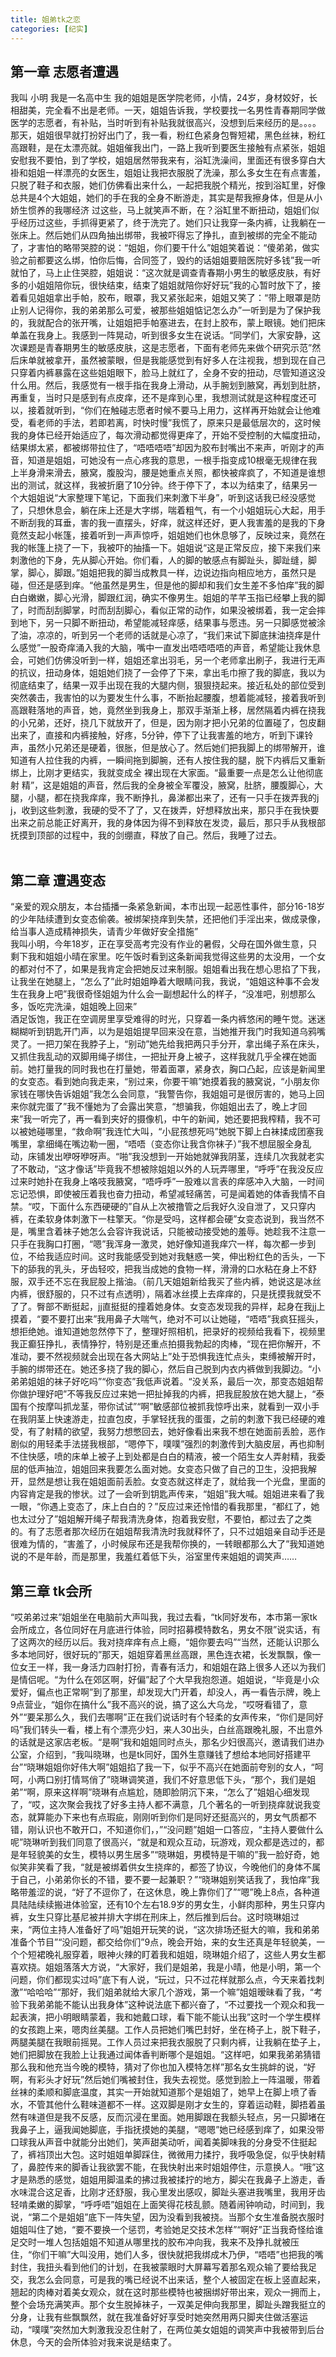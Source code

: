 ```yaml
---
title: 姐弟tk之恋
categories: [纪实]
---
```


## 第一章  志愿者遭遇<br>
我叫 小明 我是一名高中生 我的姐姐是医学院老师，小情，24岁，身材姣好，长相甜美，完全看不出是老师。一天，姐姐告诉我，学校要找一名男性青春期同学做医学的志愿者，有补贴，当时听到有补贴我就很高兴，没想到后来经历的是。。。。<br>那天，姐姐很早就打扮好出门了，我一看，粉红色紧身包臀短裙，黑色丝袜，粉红高跟鞋，是在太漂亮就。姐姐催我出门，一路上我听到要医生接触有点紧张，姐姐安慰我不要怕，到了学校，姐姐居然带我来有，浴缸洗澡间，里面还有很多穿白大褂和姐姐一样漂亮的女医生，姐姐让我把衣服脱了洗澡，那么多女生在有点害羞，只脱了鞋子和衣服，她们仿佛看出来什么，一起把我脱个精光，按到浴缸里，好像总共是4个大姐姐，她们的手在我的全身不断游走，其实是帮我擦身体，但是从小娇生惯养的我哪经济 过这些，马上就笑声不断，在？浴缸里不断扭动，姐姐们似乎经历过这些，手抓得更紧了，终于洗完了。她们只让我穿一条内裤，让我躺在一张床上。然后她们从四角抽出绑带，我被吓得忘了挣扎，直到被绑的完全不能动了，才害怕的略带哭腔的说：“姐姐，你们要干什么”姐姐笑着说：“傻弟弟，做实验之前都要这么绑，怕你后悔，合同签了，毁约的话姐姐要赔医院好多钱”我一听就怕了，马上止住哭腔，姐姐说：“这次就是调查青春期小男生的敏感皮肤，有好多的小姐姐陪你玩，很快结束，结束了姐姐就陪你好好玩”我的心暂时放下了，接着看见姐姐拿出手帕，胶布，眼罩，我又紧张起来，姐姐又笑了：“带上眼罩是防止别人记得你，我的弟弟那么可爱，被那些姐姐惦记怎么办”一听到是为了保护我的，我就配合的张开嘴，让姐姐把手帕塞进去，在封上胶布，蒙上眼镜。她们把床单盖在我身上。我感到一阵晃动，听到很多女生在说话。“同学们，大家安静，这次课题是青春期男生的敏感皮肤，这是志愿者，下面有老师先来做个研究示范”然后床单就被拿开，虽然被蒙眼，但是我能感觉到有好多人在注视我，想到现在自己只穿着内裤暴露在这些姐姐眼下，脸马上就红了，全身不安的扭动，尽管知道这没什么用。然后，我感觉有一根手指在我身上滑动，从手腕划到腋窝，再划到肚脐，再重复，当时只是感到有点皮痒，还不是痒到心里，我想测试就是这种程度还可以，接着就听到，“你们在触碰志愿者时候不要马上用力，这样再开始就会让他难受，看老师的手法，若即若离，时快时慢”我慌了，原来只是最低层次的，这时候我的身体已经开始适应了，每次滑动都觉得更痒了，开始不受控制的大幅度扭动，结果绑太紧，都被绑带拉住了，“唔唔唔唔”却因为胶布封嘴出不来声，听刚才的声音，知道是姐姐，可她没有一点心疼我的意思，一根手指变成10根毫无规律在我上半身滑来滑去，腋窝，腹股沟，腰是她重点关照，都快被痒疯了，不知道是谁想出的测试，就这样，我被折磨了10分钟。终于停下了，本以为结束了，结果另一个大姐姐说“大家整理下笔记，下面我们来刺激下半身”，听到这话我已经没感觉了，只想休息会，躺在床上还是大字绑，喘着粗气，有一个小姐姐玩心大起，用手不断刮我的耳垂，害的我一直摆头，好痒，就这样还好，更人我害羞的是我的下身竟然支起小帐篷，接着听到一声声惊呼，姐姐她们也休息够了，反映过来，竟然在我的帐篷上挠了一下，我被吓的抽搐一下。姐姐说“这是正常反应，接下来我们来刺激他的下身，先从脚心开始。你们看，人的脚的敏感点有脚趾头，脚趾缝，脚掌，脚心，脚跟。”姐姐把我的脚当成教具一样，边说边指向相应地方，虽然只是碰，但还是感到痒。“他虽然是男生，但是他的脚却和我们女生差不多怕痒”我的脚白白嫩嫩，脚心光滑，脚跟红润，确实不像男生。姐姐的芊芊玉指已经攀上我的脚了，时而刮刮脚掌，时而刮刮脚心，看似正常的动作，如果没被绑着，我一定会摔到地下，另一只脚不断扭动，希望能减轻痒感，结果事与愿违。另一只脚感觉被涂了油，凉凉的，听到另一个老师的话就是心凉了，“我们来试下脚底抹油挠痒是什么感觉”一股奇痒涌入我的大脑，嘴中一直发出唔唔唔唔的声音，希望能让我休息会，可她们仿佛没听到一样，姐姐还拿出羽毛，另一个老师拿出刷子，我进行无声的抗议，扭动身体，姐姐她们挠了一会停了下来，拿出毛巾擦了我的脚底，我以为彻底结束了，结果一双手出现在我的大腿内侧，狠狠挠起来。接近私处的部位受到突然袭击，我害怕的以为要发生什么事，不断抬起腰腹，想着能减轻，接着我听到高跟鞋落地的声音，她，竟然坐到我身上，那双手渐渐上移，居然隔着内裤在挠我的小兄弟，还好，挠几下就放开了，但是，因为刚才把小兄弟的位置碰了，包皮翻出来了，直接和内裤接触，好疼，5分钟，停下了让我害羞的地方，听到下课铃声，虽然小兄弟还是硬着，很胀，但是放心了。然后她们把我脚上的绑带解开，谁知道有人拉住我的内裤，一瞬间拖到脚腕，还有人按住我的腿，脱下内裤后又重新绑上，比刚才更结实，我就变成全 裸出现在大家面。“最重要一点是怎么让他彻底射 精”，这是姐姐的声音，然后我的全身被全军覆没，腋窝，肚脐，腰腹脚心，大腿，小腿，都在挠我痒痒，我不断挣扎，鼻涕都出来了，还有一只手在拨弄我的j j，收到这些刺激，我硬的受不了了，又在拨弄，好想释放出来，那只手在我快要出来之前总能正好离开，我的身体因为得不到释放在发烫，最后，那只手从我根部抚摸到顶部的过程中，我的剑绷直，释放了自己。然后，我睡了过去。<br><br>

## 第二章  遭遇变态<br>
“亲爱的观众朋友，本台插播一条紧急新闻，本市出现一起恶性事件，部分16\-18岁的少年陆续遭到女变态偷袭。被绑架挠痒到失禁，还把他们手淫出来，做成录像，给当事人造成精神损失，请青少年做好安全措施”<br>我叫小明，今年18岁，正在享受高考完没有作业的暑假，父母在国外做生意，只剩下我和姐姐小晴在家里。吃午饭时看到这条新闻我觉得这些男的太没用，一个女的都对付不了，如果是我肯定会把她反过来制服。姐姐看出我在想心思掐了下我，让我坐在她腿上，“怎么了”此时姐姐睁着大眼睛问我，我说，“姐姐这种事不会发生在我身上吧”我很奇怪姐姐为什么会一副想起什么的样子，“没准吧，别想那么多，饭吃完洗澡，姐姐晚上回来”<br>酒足饭饱，我正在空调房里享受难得的时光，只穿着一条内裤悠闲的睡午觉。迷迷糊糊听到钥匙开门声，以为是姐姐提早回来没在意，当她推开我门时我知道乌鸦嘴灵了。一把刀架在我脖子上，“别动”她先给我把两只手分开，拿出绳子系在床头，又抓住我乱动的双脚用绳子绑住，一把扯开身上被子，这样我就几乎全裸在她面前。她打量我的同时我也在打量她，带着面罩，紧身衣，胸口凸起，应该是新闻里的女变态。看到她向我走来，“别过来，你要干嘛”她摸着我的腋窝说，“小朋友你家钱在哪快告诉姐姐”我怎么会同意，“我警告你，我姐姐可是很厉害的，她马上回来你就完蛋了”我不懂她为了会露出笑意，“想骗我，你姐姐出去了，晚上才回来”我一听完了，再一看到夹好的摄像机，中午的新闻，她还要把我榨精，我不可以被她碰哪里，“救命啊”我连忙大叫，“小屁孩想死吗”她脱下脚上白袜揉成团塞我嘴里，拿细绳在嘴边勒一圈，“唔唔（变态你让我含你袜子）”我不想屈服全身乱动，床铺发出咿呀咿呀声。“啪”我没想到一开始她就弹我阴茎，连续几次我就老实了不敢动，“这才像话”毕竟我不想被除姐姐以外的人玩弄哪里，“呼呼”在我没反应过来时她扑在我身上咯吱我腋窝，“唔呼呼”一股难以言表的痒感冲入大脑，一时间忘记恐惧，即使被压着我也奋力扭动，希望减轻痛苦，可是闻着她的体香我情不自禁。“哎，下面什么东西硬硬的”自从上次被撸管之后我好久没自泄了，又只穿内裤，在柔软身体刺激下一柱擎天。“你是受吗，这样都会硬”女变态说到，我当然不是，嘴里含着袜子她怎么会容许我说话，只能被动接受她的羞辱。她趁我不注意一只手在我胸口打圈，“嗯”我浑身一激灵，她好像知道我痒穴一样，每次都一步到位，不给我适应时间。这时我能感受到她对我魅惑一笑，伸出粉红色的舌头，一下下的舔我的乳头，牙齿轻咬，把我当成她的食物一样，滑滑的口水粘在身上不舒服，双手还不忘在我屁股上揩油。（前几天姐姐新给我买了些内裤，她说这是冰丝内裤，很舒服的，只不过有点透明），隔着冰丝摸上去痒痒的，只是抚摸我就受不了了。臀部不断挺起，jj直挺挺的撞着她身体。女变态发现我的异样，起身在我jj上摸着，“要不要打出来”我用鼻子大喘气，绝对不可以让她碰，“唔唔”我疯狂摇头，想拒绝她。谁知道她忽然停下了，整理好照相机，把录好的视频给我看下，视频里我正癫狂挣扎，表情狰狞，特别是还重点拍摄我勃起的肉棒，“现在把你解开，不准动，要不然视频就会出现在各大网站上”处于恐惧我连忙点头，束缚被解开时，手腕的绑带还在。她还多挠了我的脚心，然后自己脱到内衣内裤做到我脚边。“小弟弟姐姐的袜子好吃吗”“你变态”我低声说着。“没关系，最后一次，那变态姐姐帮你做护理好吧”不等我反应过来她一把扯掉我的内裤，把我屁股放在她大腿上，“泰国有个按摩叫抓龙茎，带你试试”“啊”敏感部位被抓我惊呼出来，就看到一双小手在我阴茎上快速游走，拉直包皮，手掌轻抚我的蛋蛋，之前的刺激下我已经硬的难受，有了射精的欲望，我努力想憋回去，她好像看出来我不想在她面前丢脸，恶作剧似的用轻柔手法搓我根部，“嗯停下，噗噗”强烈的刺激传到大脑皮层，再也抑制不住快感，喷的床单上被子上到处都是白白的精液，被一个陌生女人弄射精，我委屈的低声抽泣，姐姐回来我要怎么面对她。女变态只做了自己的卫生，没把我解开，显然是想让我在姐姐面前丢脸。女变态就这样走了，就给我一个光盘，里面的内容肯定是我的惨状。过了一会听到钥匙声传来，“姐姐”我大喊。姐姐进来看了我一眼，“你遇上变态了，床上白白的？”反应过来还怜惜的看我那里，“都红了，她也太过分了”姐姐解开绳子帮我清洗身体，抱着我安慰，不要怕，都过去了之类的。有了志愿者那次经历在姐姐帮我清洗时我就释怀了，只不过姐姐亲自动手还是很难为情的，“害羞了，小时候尿布还是我帮你换的，一转眼都那么大了”我知道她说的不是年龄，而是那里，我羞红着低下头，浴室里传来姐姐的调笑声……<br>

## 第三章  tk会所
“哎弟弟过来”姐姐坐在电脑前大声叫我，我过去看，“tk同好发布，本市第一家tk会所成立，各位同好在月底进行体验，同时招募模特数名，男女不限”说实话，有了这两次的经历以后。我对挠痒痒有点上瘾，“姐你要去吗”“当然，还能认识那么多本地同好，很好玩的”那天，姐姐穿着黑丝高跟，黑色连衣裙，长发飘飘，像一位女王一样，我一身活力四射打扮，青春有活力，和姐姐在路上很多人还以为我们是情侣呢。“为什么在郊区啊，好偏”起了个大早我抱怨道。姐姐说，“毕竟是小众爱好，偏点也正常啊”到了那里，却发现大门开着，却没人，再一看告示牌，晚上9点营业，“姐你在搞什么”我不高兴的说，搞了这么大乌龙，“哎呀看错了，意外”“要呆那么久，我们去哪啊”正在我们说话时有个轻柔的女声传来，“你们是同好吗”我们转头一看，楼上有个漂亮少妇，来人30出头，白丝高跟晚礼服，不出意外的话就是这家店老板。“是啊”我和姐姐同时点头，那名少妇很高兴，邀请我们进办公室，介绍到，“我叫晓琳，也是tk同好，国外生意赚钱了想给本地同好搭建平台”“晓琳姐姐你好伟大啊”姐姐掐了我一下，似乎不高兴在她面前夸别的女人，“呵呵，小两口别打情骂俏了”晓琳调笑道，我们不好意思低下头，“那个，我们是姐弟”“啊，原来这样啊”晓琳有点尴尬，随即脸阴沉下来，“怎么了”姐姐心细发现了，“哎，这次聚会我找了好多主持人都不满意，几个著名的一听到挠痒就说我变态，就算能办下来也有点瑕疵，刚刚听到你们是同好还挺高兴的，男女气质都不错，刚认识也不敢开口，不知道你们，，”“没问题”姐姐一口答应，“主持人要做什么呢”晓琳听到我们同意了很高兴，“就是和观众互动，玩游戏，观众都是选过的，都是年轻貌美的女生，模特以男生居多”“晓琳姐，男模特是干嘛的”我一脸好奇，她似笑非笑看了我，“就是被绑着供女生挠痒的，都签了协议，今晚他们的身体不属于自己，小弟弟你长的不错，要不要一起兼职？”“晓琳姐别笑话我了，我怕痒”我略带羞涩的说，“好了不逗你了，在这休息，晚上靠你们了”“嗯”晚上8点，各种道具陆陆续续搬进体验室，还有10个左右18\.9岁的男女生，小鲜肉那种，男生只穿内裤，女生只穿比基尼被并排大字绑在刑床上，然后推到后台。这时晓琳姐过来，“两位主持人准备好了吗”姐姐开玩笑的说，“这次排场还挺大的嘛，我和弟弟准备个节目”“没问题，都交给你们”9点，晚会开始，来的女生还真是年轻貌美，一个个短裙晚礼服穿着，眼神火辣的盯着我和姐姐，晓琳姐介绍了，这些人男女生都喜欢挠。姐姐落落大方说，“大家好，我们是姐弟，我是小晴，他是小明，第一个问题，你们都现实过吗”底下有人说，“玩过，只不过花样就那么点，今天来着找刺激”“哈哈哈”“那好，我们姐弟就给大家几个游戏，第一个嘛”姐姐暧昧看了我，“考验下我弟弟能不能认出我身体”这种说法底下都兴奋了，“不过要找一个观众和我一起表演，把小明眼睛蒙着，我和她戴口球，看下能不能认出我”这时一个学生模样的女孩跑上来，嗯肉丝美腿。工作人员把她们嘴巴封好，坐在椅子上，脱下鞋子，两腿美腿在我眼前摇晃。工作人员过来把我衣服脱了只剩内裤，让我躺在垫子上，她们把脚放在我脸上让我通过闻体香判断哪个是姐姐。“这样吧，如果我弟弟猜错那么我和他充当今晚的模特，猜对了你也加入模特怎样”那名女生挑衅的说，“好啊，有彩头才好玩”然后她们嘴被封住，我失去视觉。感觉到脸上一阵温暖，带着丝袜的柔顺和脚底温度，其实一开始就知道那个是姐姐了，她早上在脚上喷了香水，不管其他什么鞋味道都不一样。这双脚是刚才女生的，穿着运动鞋，脚捂着虽然有味道但是我不反感，反而沉浸在里面。她用脚跟在我额头轻点，另一只脚堵在我鼻子上，逼我闻她脚底，手指抚摸她的美腿，“嗯嗯”她已经感到痒了，如果没带口球我从声音中就能分出她们，笑声甜美动听，闻着美脚味我的分身受不住挺起了，裤裆顶出大包。这时姐姐单脚踩住，微微用力揉拧，我呼吸急促，似乎快射精了，鼻腔传来的脚香让我欲罢不能，在我快射出来时姐姐停住，示意换人。“哦”这才是熟悉的感觉，姐姐用脚温柔的拂过我被揉拧的地方，脚尖在我鼻子上游走，香水味混合这足香，比刚才还舒服，我心里发出感叹，脚趾头塞进我嘴里，我用牙齿轻啃柔嫩的脚掌，“呼呼唔”姐姐在上面笑得花枝乱颤。随着闹钟响动，时间到，我说，“第二个是姐姐”底下一阵失望，因为没看到我被挠。当那个女生准备脱衣服时姐姐叫住了她，“要不要换一个惩罚，考验她足交技术怎样”“啊好”正当我奇怪给谁足交时一堆人包括姐姐不知道从哪里找的胶布冲向我，我来不及挣扎就被压住，“你们干嘛”大叫没用，她们人多，很快就把我绑成木乃伊，“唔唔”也把我的嘴封住，我扭头看到他们的计划，在我被蒙眼时大屏幕写着那名观众输了要给我足交，我怎么会同意，可是我的嘴已经说不出来话，整个人被固定在板上竖直起来，翘起的肉棒对着美女观众，就在这时那些模特也被捆绑好带出来，观众一拥而上，整个会场充满笑声。那个女生脱掉袜子，一双美足伸向我那里，脚趾头蹭我挺立的分身，让我有些飘飘然，就在我准备好好享受时她突然用两只脚夹住做活塞运动，“噗噗”突然加大刺激我没忍住射了，在两位美女姐姐的调笑声中我被带到后台休息，今天的会所体验对我来说是结束了。